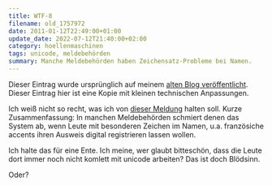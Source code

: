 ```yaml
---
title: WTF-8
filename: old_1757972
date: 2011-01-12T22:49:00+01:00
update_date: 2022-07-12T21:40:00+02:00
category: hoellenmaschinen
tags: unicode, meldebehörden
summary: Manche Meldebehörden haben Zeichensatz-Probleme bei Namen.
---
```

Dieser Eintrag wurde ursprünglich auf meinem [alten Blog veröffentlicht](https://stu.blogger.de/stories/1757972/). Dieser Eintrag hier ist eine Kopie mit kleinen technischen Anpassungen.

Ich weiß nicht so recht, was ich von [dieser Meldung](http://www.fr-online.de/politik/gute-zeichen--schlechte-zeichen/-/1472596/5199282/-/index.html) halten soll. Kurze Zusammenfassung: In manchen Meldebehörden schmiert denen das System ab, wenn Leute mit besonderen Zeichen im Namen, u.a. französiche accents ihren Ausweis digital registrieren lassen wollen.

Ich halte das für eine Ente. Ich meine, wer glaubt bitteschön, dass die Leute dort immer noch nicht komlett mit unicode arbeiten? Das ist doch Blödsinn.

Oder?
